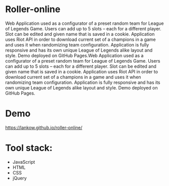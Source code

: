 # Roller-online

Web Application used as a configurator of a preset random team for League of Legends Game. Users can add up to 5 slots – each for a different player. Slot can be edited and given name that is saved in a cookie. Application uses Riot API in order to download current set of a champions in a game and uses it when randomizing team configuration. Application is fully responsive and has its own unique League of Legends alike layout and style. Demo deployed on GitHub Pages.Web Application used as a configurator of a preset random team for League of Legends Game. Users can add up to 5 slots – each for a different player. Slot can be edited and given name that is saved in a cookie. Application uses Riot API in order to download current set of a champions in a game and uses it when randomizing team configuration. Application is fully responsive and has its own unique League of Legends alike layout and style. Demo deployed on GitHub Pages.

# Demo
https://lankow.github.io/roller-online/

# Tool stack:

<ul>
  <li>JavaScript</li>
  <li>HTML</li>
  <li>CSS</li>
  <li>jQuery</li>
</ul>
